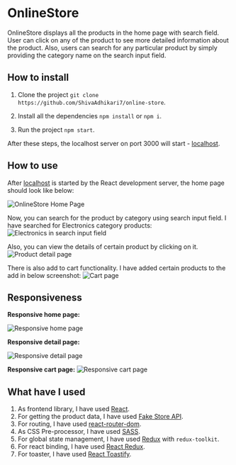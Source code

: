 # OnlineStore

OnlineStore displays all the products in the home page with search field. User can click on any of the product to see more detailed information about the product. Also, users can search for any particular product by simply providing the category name on the search input field.

## How to install

1. Clone the project `git clone https://github.com/ShivaAdhikari7/online-store`.

2. Install all the dependencies `npm install` or `npm i`.

3. Run the project `npm start`.

After these steps, the localhost server on port 3000 will start - [localhost](http://localhost:3000).

## How to use

After [localhost](http://localhost:3000) is started by the React development server, the home page should look like below:

![OnlineStore Home Page](/src/img_markdown/home_page.jpg)

Now, you can search for the product by category using search input field. I have searched for Electronics category products:
![Electronics in search input field](/src/img_markdown/product_search.jpg)

Also, you can view the details of certain product by clicking on it.
![Product detail page](/src/img_markdown/product_detail.jpg)

There is also add to cart functionality. I have added certain products to the add in below screenshot:
![Cart page](/src/img_markdown/add_to_cart_page.jpg)

## Responsiveness

**Responsive home page:**

![Responsive home page](/src/img_markdown/responsive_home.jpg)

**Responsive detail page:**

![Responsive detail page](/src/img_markdown/responsive_detail.jpg)

**Responsive cart page:**
![Responsive cart page](/src/img_markdown/responsive_cart.jpg)

## What have I used

1. As frontend library, I have used [React](https://reactjs.org/).
2. For getting the product data, I have used [Fake Store API](https://fakestoreapi.com/).
3. For routing, I have used [react-router-dom](https://reactrouter.com/en/main).
4. As CSS Pre-processor, I have used [SASS](https://sass-lang.com/).
5. For global state management, I have used [Redux](https://redux.js.org/) with `redux-toolkit`.
6. For react binding, I have used [React Redux](https://react-redux.js.org/).
7. For toaster, I have used [React Toastify](https://www.npmjs.com/package/react-toastify).
